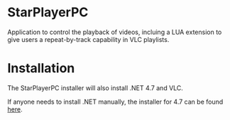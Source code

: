 # StarPlayerPC
Application to control the playback of videos, incluing a LUA extension to give users a repeat-by-track capability in VLC playlists.

# Installation
The StarPlayerPC installer will also install .NET 4.7 and VLC.

If anyone needs to install .NET manually, the installer for 4.7 can be found [here](https://www.microsoft.com/en-us/download/details.aspx?id=55170).
